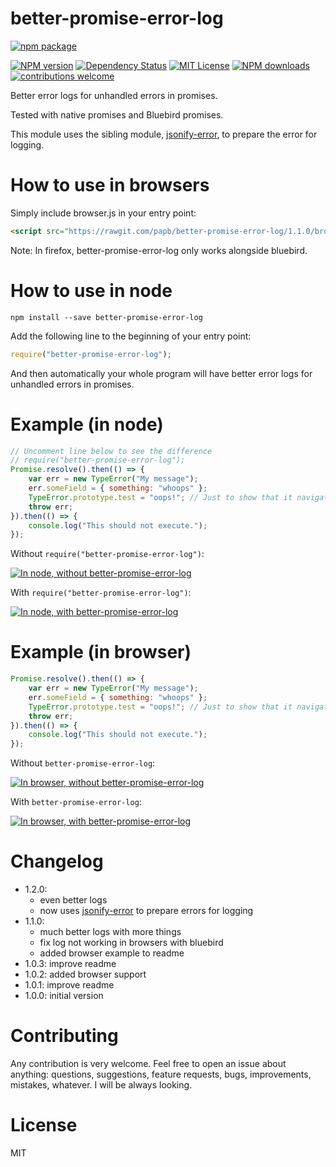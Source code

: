 better-promise-error-log
========================

[![npm package](https://nodei.co/npm/better-promise-error-log.png?downloads=true&downloadRank=true&stars=true)](https://nodei.co/npm/better-promise-error-log/)

[![NPM version][npm-version-image]][npm-url]
[![Dependency Status](https://david-dm.org/papb/better-promise-error-log.svg)](https://david-dm.org/papb/better-promise-error-log)
[![MIT License][license-image]][license-url]
[![NPM downloads][npm-downloads-image]][npm-url]
[![contributions welcome](https://img.shields.io/badge/contributions-welcome-brightgreen.svg)](https://github.com/papb/better-promise-error-log/issues)

Better error logs for unhandled errors in promises.

Tested with native promises and Bluebird promises.

This module uses the sibling module, [jsonify-error][jsonify-error], to prepare the error for logging.

# How to use in browsers

Simply include browser.js in your entry point:

```html
<script src="https://rawgit.com/papb/better-promise-error-log/1.1.0/browser.js" integrity="sha384-Cip424NiBdi2V9l76WspFSyRZZMzeShn7bum/lVNWA5gxPDo1YOKHTFaARXynfSX" crossorigin="anonymous"></script>
```

Note: In firefox, better-promise-error-log only works alongside bluebird.

# How to use in node

```
npm install --save better-promise-error-log
```

Add the following line to the beginning of your entry point:

```javascript
require("better-promise-error-log");
```

And then automatically your whole program will have better error logs for unhandled errors in promises.

# Example (in node)

```javascript
// Uncomment line below to see the difference
// require("better-promise-error-log");
Promise.resolve().then(() => {
    var err = new TypeError("My message");
    err.someField = { something: "whoops" };
    TypeError.prototype.test = "oops!"; // Just to show that it navigates the prototype chain
    throw err;
}).then(() => {
    console.log("This should not execute.");
});
```

Without `require("better-promise-error-log")`:

[![In node, without better-promise-error-log][node-without]][node-without]

With `require("better-promise-error-log")`:

[![In node, with better-promise-error-log][node-with]][node-with]

# Example (in browser)

```javascript
Promise.resolve().then(() => {
    var err = new TypeError("My message");
    err.someField = { something: "whoops" };
    TypeError.prototype.test = "oops!"; // Just to show that it navigates the prototype chain
    throw err;
}).then(() => {
    console.log("This should not execute.");
});
```

Without `better-promise-error-log`:

[![In browser, without better-promise-error-log][browser-without]][browser-without]

With `better-promise-error-log`:

[![In browser, with better-promise-error-log][browser-with]][browser-with]

# Changelog

- 1.2.0:
  - even better logs
  - now uses [jsonify-error][jsonify-error] to prepare errors for logging
- 1.1.0:
  - much better logs with more things
  - fix log not working in browsers with bluebird
  - added browser example to readme
- 1.0.3: improve readme
- 1.0.2: added browser support
- 1.0.1: improve readme
- 1.0.0: initial version

# Contributing

Any contribution is very welcome. Feel free to open an issue about anything: questions, suggestions, feature requests, bugs, improvements, mistakes, whatever. I will be always looking.

# License

MIT

[npm-url]: https://npmjs.org/package/better-promise-error-log
[npm-version-image]: https://img.shields.io/npm/v/better-promise-error-log.svg
[npm-downloads-image]: https://img.shields.io/npm/dt/better-promise-error-log.svg

[license-image]: http://img.shields.io/badge/license-MIT-blue.svg
[license-url]: LICENSE

[node-without]: https://i.imgur.com/J1xgzga.png
[node-with]: https://i.imgur.com/yB6jejE.png

[browser-without]: https://i.imgur.com/CjGMBN5.png
[browser-with]: https://i.imgur.com/J1osMzc.png

[jsonify-error]: https://npmjs.org/package/jsonify-error